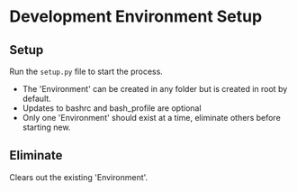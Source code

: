 # Development Environment Setup

## Setup

Run the `setup.py` file to start the process.

* The 'Environment' can be created in any folder but is created in root by default.
* Updates to bashrc and bash_profile are optional
* Only one 'Environment' should exist at a time, eliminate others before starting new.
  
## Eliminate

Clears out the existing 'Environment'.